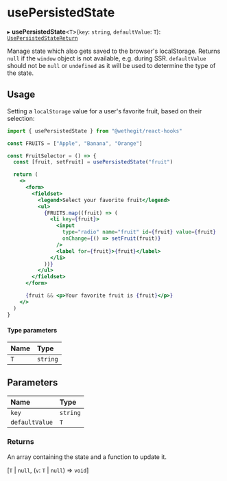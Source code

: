 # usePersistedState

▸ **usePersistedState**\<`T`\>(`key`: `string`, `defaultValue`: `T`): [`UsePersistedStateReturn`](#returns)

Manage state which also gets saved to the browser's localStorage.
Returns `null` if the `window` object is not available, e.g. during SSR.
`defaultValue` should not be `null` or `undefined` as it will be used to determine the type of the state.

## Usage

Setting a `localStorage` value for a user's favorite fruit, based on their selection:

```jsx
import { usePersistedState } from "@wethegit/react-hooks"

const FRUITS = ["Apple", "Banana", "Orange"]

const FruitSelector = () => {
  const [fruit, setFruit] = usePersistedState("fruit")

  return (
    <>
      <form>
        <fieldset>
          <legend>Select your favorite fruit</legend>
          <ul>
            {FRUITS.map((fruit) => (
              <li key={fruit}>
                <input
                  type="radio" name="fruit" id={fruit} value={fruit}
                  onChange={() => setFruit(fruit)}
                />
                <label for={fruit}>{fruit}</label>
              </li>
            ))}
          </ul>
        </fieldset>
      </form>

      {fruit && <p>Your favorite fruit is {fruit}</p>}
    </>
  )
}
```

#### Type parameters

| Name | Type |
| :------ | :------ |
| `T` | `string` |

## Parameters

| Name | Type |
| :------ | :------ |
| `key` | `string` |
| `defaultValue` | `T` |

### Returns

An array containing the state and a function to update it.

[`T` \| ``null``, (`v`: `T` \| ``null``) => `void`]

